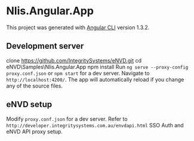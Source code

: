 # Nlis.Angular.App

This project was generated with [Angular CLI](https://github.com/angular/angular-cli) version 1.3.2.

## Development server

clone https://github.com/IntegritySystems/eNVD.git
cd eNVD\Samples\Nlis.Angular.App
npm install
Run `ng serve --proxy-config proxy.conf.json` or `npm start` for a dev server. Navigate to `http://localhost:4200/`. The app will automatically reload if you change any of the source files.

## eNVD setup
Modify `proxy.conf.json` for a dev server. Refer to `http://developer.integritysystems.com.au/envdapi.html` SSO Auth and eNVD API proxy setup.
